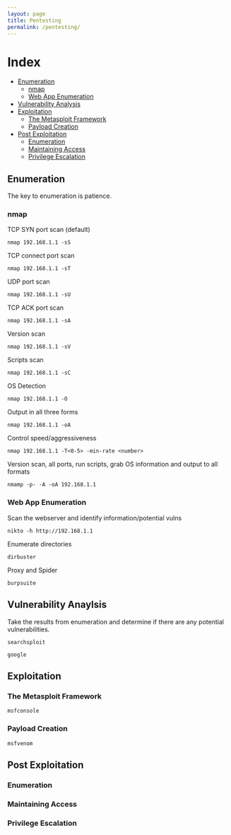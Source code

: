```yaml
---
layout: page
title: Pentesting
permalink: /pentesting/
---
```


# Index
* [Enumeration](#enumeration)
    * [nmap](#nmap)
    * [Web App Enumeration](#web-app-enumeration)
* [Vulnerability Analysis](#vulnerability-anaylsis)
* [Exploitation](#exploitation)
    * [The Metasploit Framework](#the-metasploit-framework)
    * [Payload Creation](#payload-creation)
* [Post Exploitation](#post-Exploitation)
    * [Enumeration](#enumeration)
    * [Maintaining Access](#maintaining-access)
    * [Privilege Escalation](#privilege-escalation)

## Enumeration

The key to enumeration is patience.

### nmap

TCP SYN port scan (default)

```nmap 192.168.1.1 -sS``` 

TCP connect port scan

```nmap 192.168.1.1 -sT```

UDP port scan

```nmap 192.168.1.1 -sU```

TCP ACK port scan

```nmap 192.168.1.1 -sA```

Version scan

```nmap 192.168.1.1 -sV```

Scripts scan

```nmap 192.168.1.1 -sC```

OS Detection

```nmap 192.168.1.1 -O```

Output in all three forms

```nmap 192.168.1.1 -oA```

Control speed/aggressiveness

```nmap 192.168.1.1 -T<0-5> -min-rate <number>```

Version scan, all ports, run scripts, grab OS information and output to all formats

```nmamp -p- -A -oA 192.168.1.1```

### Web App Enumeration

Scan the webserver and identify information/potential vulns

```nikto -h http://192.168.1.1```

Enumerate directories

```dirbuster```

Proxy and Spider

```burpsuite```

## Vulnerability Anaylsis

Take the results from enumeration and determine if there are any potential vulnerabilities.

```searchsploit```

```google```

## Exploitation

### The Metasploit Framework

```msfconsole```

### Payload Creation

```msfvenom```

## Post Exploitation

### Enumeration

### Maintaining Access

### Privilege Escalation